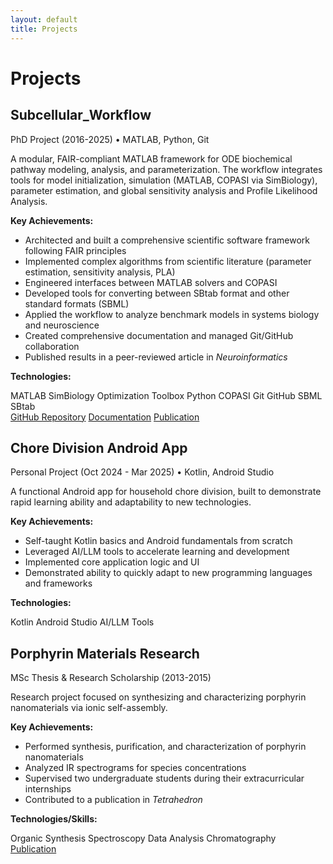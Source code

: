 ```yaml
---
layout: default
title: Projects
---
```


# Projects

<div class="project-card">
  <h2 class="project-title">Subcellular_Workflow</h2>
  <p class="project-meta">PhD Project (2016-2025) • MATLAB, Python, Git</p>
  
  <p>A modular, FAIR-compliant MATLAB framework for ODE biochemical pathway modeling, analysis, and parameterization. The workflow integrates tools for model initialization, simulation (MATLAB, COPASI via SimBiology), parameter estimation, and global sensitivity analysis and Profile Likelihood Analysis.</p>
  
  <strong>Key Achievements:</strong>
  <ul>
    <li>Architected and built a comprehensive scientific software framework following FAIR principles</li>
    <li>Implemented complex algorithms from scientific literature (parameter estimation, sensitivity analysis, PLA)</li>
    <li>Engineered interfaces between MATLAB solvers and COPASI</li>
    <li>Developed tools for converting between SBtab format and other standard formats (SBML)</li>
    <li>Applied the workflow to analyze benchmark models in systems biology and neuroscience</li>
    <li>Created comprehensive documentation and managed Git/GitHub collaboration</li>
    <li>Published results in a peer-reviewed article in <em>Neuroinformatics</em></li>
  </ul>
  
  <strong>Technologies:</strong>
  <div class="skills-container">
    <span class="skill-tag">MATLAB</span>
    <span class="skill-tag">SimBiology</span>
    <span class="skill-tag">Optimization Toolbox</span>
    <span class="skill-tag">Python</span>
    <span class="skill-tag">COPASI</span>
    <span class="skill-tag">Git</span>
    <span class="skill-tag">GitHub</span>
    <span class="skill-tag">SBML</span>
    <span class="skill-tag">SBtab</span>
  </div>
  
  <div class="project-links">
    <a href="https://github.com/jpgsantos/Subcellular_Workflow" target="_blank"><i class="fab fa-github"></i> GitHub Repository</a>
    <a href="https://subcellular-workflow.readthedocs.io/" target="_blank"><i class="fas fa-book"></i> Documentation</a>
    <a href="https://doi.org/10.1007/s12021-021-09546-3" target="_blank"><i class="fas fa-file-alt"></i> Publication</a>
  </div>
</div>

<div class="project-card">
  <h2 class="project-title">Chore Division Android App</h2>
  <p class="project-meta">Personal Project (Oct 2024 - Mar 2025) • Kotlin, Android Studio</p>
  
  <p>A functional Android app for household chore division, built to demonstrate rapid learning ability and adaptability to new technologies.</p>
  
  <strong>Key Achievements:</strong>
  <ul>
    <li>Self-taught Kotlin basics and Android fundamentals from scratch</li>
    <li>Leveraged AI/LLM tools to accelerate learning and development</li>
    <li>Implemented core application logic and UI</li>
    <li>Demonstrated ability to quickly adapt to new programming languages and frameworks</li>
  </ul>
  
  <strong>Technologies:</strong>
  <div class="skills-container">
    <span class="skill-tag">Kotlin</span>
    <span class="skill-tag">Android Studio</span>
    <span class="skill-tag">AI/LLM Tools</span>
  </div>
</div>

<div class="project-card">
  <h2 class="project-title">Porphyrin Materials Research</h2>
  <p class="project-meta">MSc Thesis & Research Scholarship (2013-2015)</p>
  
  <p>Research project focused on synthesizing and characterizing porphyrin nanomaterials via ionic self-assembly.</p>
  
  <strong>Key Achievements:</strong>
  <ul>
    <li>Performed synthesis, purification, and characterization of porphyrin nanomaterials</li>
    <li>Analyzed IR spectrograms for species concentrations</li>
    <li>Supervised two undergraduate students during their extracurricular internships</li>
    <li>Contributed to a publication in <em>Tetrahedron</em></li>
  </ul>
  
  <strong>Technologies/Skills:</strong>
  <div class="skills-container">
    <span class="skill-tag">Organic Synthesis</span>
    <span class="skill-tag">Spectroscopy</span>
    <span class="skill-tag">Data Analysis</span>
    <span class="skill-tag">Chromatography</span>
  </div>
  
  <div class="project-links">
    <a href="https://doi.org/10.1016/j.tet.2016.09.030" target="_blank"><i class="fas fa-file-alt"></i> Publication</a>
  </div>
</div>